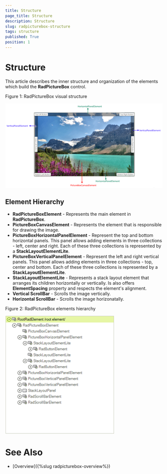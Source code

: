 ```yaml
---
title: Structure
page_title: Structure
description: Structure
slug: radpicturebox-structure
tags: structure
published: True
position: 1
---
```


# Structure

This article describes the inner structure and organization of the elements which build the **RadPictureBox** control.

Figure 1: RadPictureBox visual structure

![picturebox-structure](images/picturebox-structure001.png)

## Element Hierarchy

* **RadPictureBoxElement** -  Represents the main element in **RadPictureBox**.
* **PictureBoxCanvasElement** - Represents the element that is responsible for drawing the image.
* **PictureBoxHorizontalPanelElement** - Represent the top and bottom horizontal panels. This panel allows adding elements in three collections - left, center and right. Each of these three collections is represented by a **StackLayoutElementLite**.
* **PictureBoxVerticalPanelElement** - Represent the left and right vertical panels. This panel allows adding elements in three collections - top, center and bottom. Each of these three collections is represented by a **StackLayoutElementLite**.
* **StackLayoutElementLite** - Represents a stack layout element that arranges its children horizontally or vertically. Is also offers **ElementSpacing** property and respects the element's alignment.
* **Vertical ScrollBar** - Scrolls the image vertically.
* **Horizontal ScrollBar** - Scrolls the image horizonatally.

Figure 2: RadPictureBox elements hierarchy

![picturebox-structure](images/picturebox-structure002.png)

# See Also

* [Overview]({%slug radpicturebox-overview%})
